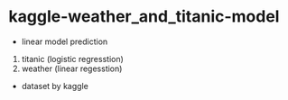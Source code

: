 # kaggle-weather_and_titanic-model
- linear model prediction 
1. titanic (logistic regresstion)
2. weather (linear regesstion)
- dataset by kaggle
